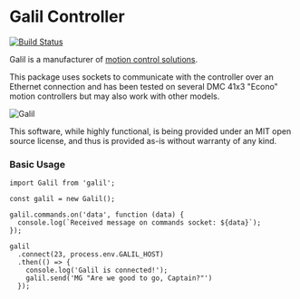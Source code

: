# Galil Controller

[![Build Status](https://travis-ci.org/artaic/galil.svg?branch=master)](https://travis-ci.org/artaic/galil)

Galil is a manufacturer of [motion control solutions](http://www.galilmc.com/motion-controllers).

This package uses sockets to communicate with the controller over an Ethernet
connection and has been tested on several DMC 41x3 "Econo" motion controllers
but may also work with other models.

![Galil](http://www.galil.com/sites/default/files/products/dmc-41x3_big_0.png)

This software, while highly functional, is being provided under an MIT open
source license, and thus is provided as-is without warranty of any kind.

### Basic Usage

```
import Galil from 'galil';

const galil = new Galil();

galil.commands.on('data', function (data) {
  console.log(`Received message on commands socket: ${data}`);
});

galil
  .connect(23, process.env.GALIL_HOST)
  .then(() => {
    console.log('Galil is connected!');
    galil.send('MG "Are we good to go, Captain?"')
  });
```
